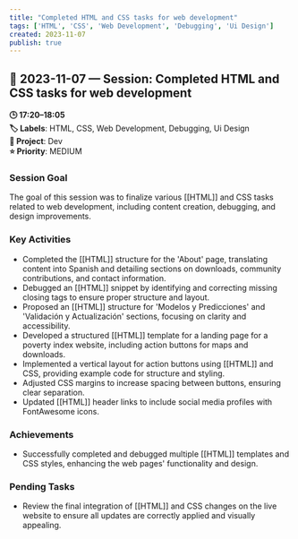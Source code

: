 ```yaml
---
title: "Completed HTML and CSS tasks for web development"
tags: ['HTML', 'CSS', 'Web Development', 'Debugging', 'Ui Design']
created: 2023-11-07
publish: true
---
```


## 📅 2023-11-07 — Session: Completed HTML and CSS tasks for web development

**🕒 17:20–18:05**  
**🏷️ Labels**: HTML, CSS, Web Development, Debugging, Ui Design  
**📂 Project**: Dev  
**⭐ Priority**: MEDIUM  


### Session Goal
The goal of this session was to finalize various [[HTML]] and CSS tasks related to web development, including content creation, debugging, and design improvements.

### Key Activities
- Completed the [[HTML]] structure for the 'About' page, translating content into Spanish and detailing sections on downloads, community contributions, and contact information.
- Debugged an [[HTML]] snippet by identifying and correcting missing closing tags to ensure proper structure and layout.
- Proposed an [[HTML]] structure for 'Modelos y Predicciones' and 'Validación y Actualización' sections, focusing on clarity and accessibility.
- Developed a structured [[HTML]] template for a landing page for a poverty index website, including action buttons for maps and downloads.
- Implemented a vertical layout for action buttons using [[HTML]] and CSS, providing example code for structure and styling.
- Adjusted CSS margins to increase spacing between buttons, ensuring clear separation.
- Updated [[HTML]] header links to include social media profiles with FontAwesome icons.

### Achievements
- Successfully completed and debugged multiple [[HTML]] templates and CSS styles, enhancing the web pages' functionality and design.

### Pending Tasks
- Review the final integration of [[HTML]] and CSS changes on the live website to ensure all updates are correctly applied and visually appealing.
